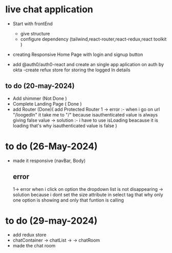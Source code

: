  # live chat application

 - Start with frontEnd 
   - give structure 
   - configure dependency (tailwind,react-router,react-redux,react toolkit )

- creating Responsive Home Page with login and signup button

- add  @auth0/auth0-react  and create an single app aplication on auth by okta
 -create refux store for storing the logged In details


## to do  (20-may-2024)
- Add shimmer (Not Done )
- Complete Landing Page  ( Done )
- add Router (Done)( add Protected Router 
        1 -> error :- when i go on url "/loogedIn" it take me to "/" because isauthenticated value is always giving false value
         -> solution :- i have to use isLoading beacause it is loading that's why  isauthenticated value is false  )


# to do (26-May-2024)
- made it responsive (navBar, Body)
  ## error 
   1-> error when i click on option the dropdown list is not disappearing 
    -> solution because i dont set the size attribute in select tag that why only one option is showing and only that funtion is calling 
# to do (29-may-2024)
- add redux store
- chatContainer 
  -> chatList
    ->
  -> chatRoom
- made the chat room 
